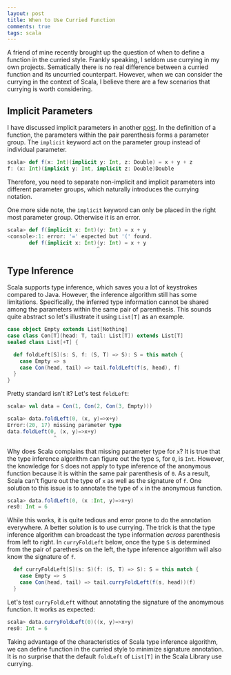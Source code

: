 ```yaml
---
layout: post
title: When to Use Curried Function
comments: true
tags: scala
---
```

A friend of mine recently brought up the question of when to define a function in the curried style. Frankly speaking, I seldom use currying in my own projects. Sematically there is no real difference between a curried function and its uncurried counterpart. However, when we can consider the currying in the context of Scala, I believe there are a few scenarios that currying is worth considering.

<!-- more -->

## Implicit Parameters
I have discussed implicit parameters in another [post](/2015/05/13/implicit-parameter/). In the definition of a function, the parameters within the pair parenthesis forms a parameter group. The `implicit` keyword act on the parameter group instead of individual parameter.

``` scala
scala> def f(x: Int)(implicit y: Int, z: Double) = x + y + z
f: (x: Int)(implicit y: Int, implicit z: Double)Double
```

Therefore, you need to separate non-implicit and implicit parameters into different parameter groups, which naturally introduces the currying notation.

One more side note, the `implicit` keyword can only be placed in the right most parameter group. Otherwise it is an error.

``` scala
scala> def f(implicit x: Int)(y: Int) = x + y
<console>:1: error: '=' expected but '(' found.
       def f(implicit x: Int)(y: Int) = x + y
                             ^
```

## Type Inference
Scala supports type inference, which saves you a lot of keystrokes compared to Java. However, the inference algorithm still has some limitations. Specifically, the inferred type information cannot be shared among the parameters within the same pair of parenthesis. This sounds quite abstract so let's illustrate it using `List[T]` as an example.

``` scala
case object Empty extends List[Nothing]
case class Con[T](head: T, tail: List[T]) extends List[T]
sealed class List[+T] {

  def foldLeft[S](s: S, f: (S, T) => S): S = this match {
    case Empty => s
    case Con(head, tail) => tail.foldLeft(f(s, head), f)
  }
}
```

Pretty standard isn't it? Let's test `foldLeft`:

``` scala
scala> val data = Con(1, Con(2, Con(3, Empty)))

scala> data.foldLeft(0, (x, y)=>x+y)
Error:(20, 17) missing parameter type
data.foldLeft(0, (x, y)=>x+y)
               ^
```

Why does Scala complains that missing parameter type for `x`? It is true that the type inference algorithm can figure out the type `S`, for `0`, is `Int`. However, the knowledge for `S` does not apply to type inference of the anonymous function because it is within the same pair parenthesis of `0`. As a result, Scala can't figure out the type of `x` as well as the signature of `f`. One solution to this issue is to annotate the type of `x` in the anonymous function.

``` scala
scala> data.foldLeft(0, (x :Int, y)=>x+y)
res0: Int = 6
```

While this works, it is quite tedious and error prone to do the annotation everywhere. A better solution is to use currying. The trick is that the type inference algorithm can broadcast the type information *across* parenthesis from left to right. In `curryFoldLeft` below, once the type `S` is determined from the pair of parethesis on the left, the type inference algorithm will also know the signature of `f`.

``` scala
  def curryFoldLeft[S](s: S)(f: (S, T) => S): S = this match {
    case Empty => s
    case Con(head, tail) => tail.curryFoldLeft(f(s, head))(f)
  }
```

Let's test `curryFoldLeft` without annotating the signature of the anomymous function. It works as expected:

``` scala
scala> data.curryFoldLeft(0)((x, y)=>x+y)
res0: Int = 6
```

Taking advantage of the characteristics of Scala type inference algorithm, we can define function in the curried style to minimize signature annotation. It is no surprise that the default `foldLeft` of `List[T]` in the Scala Library use currying.
